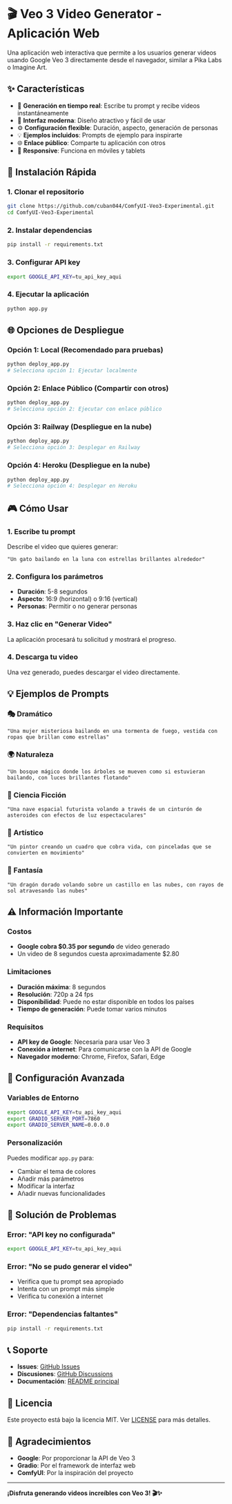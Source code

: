 # 🎬 Veo 3 Video Generator - Aplicación Web

Una aplicación web interactiva que permite a los usuarios generar videos usando Google Veo 3 directamente desde el navegador, similar a Pika Labs o Imagine Art.

## ✨ Características

- 🎯 **Generación en tiempo real**: Escribe tu prompt y recibe videos instantáneamente
- 🎨 **Interfaz moderna**: Diseño atractivo y fácil de usar
- ⚙️ **Configuración flexible**: Duración, aspecto, generación de personas
- 💡 **Ejemplos incluidos**: Prompts de ejemplo para inspirarte
- 🌐 **Enlace público**: Comparte tu aplicación con otros
- 📱 **Responsive**: Funciona en móviles y tablets

## 🚀 Instalación Rápida

### 1. Clonar el repositorio
```bash
git clone https://github.com/cuban044/ComfyUI-Veo3-Experimental.git
cd ComfyUI-Veo3-Experimental
```

### 2. Instalar dependencias
```bash
pip install -r requirements.txt
```

### 3. Configurar API key
```bash
export GOOGLE_API_KEY=tu_api_key_aqui
```

### 4. Ejecutar la aplicación
```bash
python app.py
```

## 🌐 Opciones de Despliegue

### Opción 1: Local (Recomendado para pruebas)
```bash
python deploy_app.py
# Selecciona opción 1: Ejecutar localmente
```

### Opción 2: Enlace Público (Compartir con otros)
```bash
python deploy_app.py
# Selecciona opción 2: Ejecutar con enlace público
```

### Opción 3: Railway (Despliegue en la nube)
```bash
python deploy_app.py
# Selecciona opción 3: Desplegar en Railway
```

### Opción 4: Heroku (Despliegue en la nube)
```bash
python deploy_app.py
# Selecciona opción 4: Desplegar en Heroku
```

## 🎮 Cómo Usar

### 1. Escribe tu prompt
Describe el video que quieres generar:
```
"Un gato bailando en la luna con estrellas brillantes alrededor"
```

### 2. Configura los parámetros
- **Duración**: 5-8 segundos
- **Aspecto**: 16:9 (horizontal) o 9:16 (vertical)
- **Personas**: Permitir o no generar personas

### 3. Haz clic en "Generar Video"
La aplicación procesará tu solicitud y mostrará el progreso.

### 4. Descarga tu video
Una vez generado, puedes descargar el video directamente.

## 💡 Ejemplos de Prompts

### 🎭 Dramático
```
"Una mujer misteriosa bailando en una tormenta de fuego, vestida con ropas que brillan como estrellas"
```

### 🌍 Naturaleza
```
"Un bosque mágico donde los árboles se mueven como si estuvieran bailando, con luces brillantes flotando"
```

### 🚀 Ciencia Ficción
```
"Una nave espacial futurista volando a través de un cinturón de asteroides con efectos de luz espectaculares"
```

### 🎨 Artístico
```
"Un pintor creando un cuadro que cobra vida, con pinceladas que se convierten en movimiento"
```

### 🐉 Fantasía
```
"Un dragón dorado volando sobre un castillo en las nubes, con rayos de sol atravesando las nubes"
```

## ⚠️ Información Importante

### Costos
- **Google cobra $0.35 por segundo** de video generado
- Un video de 8 segundos cuesta aproximadamente $2.80

### Limitaciones
- **Duración máxima**: 8 segundos
- **Resolución**: 720p a 24 fps
- **Disponibilidad**: Puede no estar disponible en todos los países
- **Tiempo de generación**: Puede tomar varios minutos

### Requisitos
- **API key de Google**: Necesaria para usar Veo 3
- **Conexión a internet**: Para comunicarse con la API de Google
- **Navegador moderno**: Chrome, Firefox, Safari, Edge

## 🔧 Configuración Avanzada

### Variables de Entorno
```bash
export GOOGLE_API_KEY=tu_api_key_aqui
export GRADIO_SERVER_PORT=7860
export GRADIO_SERVER_NAME=0.0.0.0
```

### Personalización
Puedes modificar `app.py` para:
- Cambiar el tema de colores
- Añadir más parámetros
- Modificar la interfaz
- Añadir nuevas funcionalidades

## 🐛 Solución de Problemas

### Error: "API key no configurada"
```bash
export GOOGLE_API_KEY=tu_api_key_aqui
```

### Error: "No se pudo generar el video"
- Verifica que tu prompt sea apropiado
- Intenta con un prompt más simple
- Verifica tu conexión a internet

### Error: "Dependencias faltantes"
```bash
pip install -r requirements.txt
```

## 📞 Soporte

- **Issues**: [GitHub Issues](https://github.com/cuban044/ComfyUI-Veo3-Experimental/issues)
- **Discusiones**: [GitHub Discussions](https://github.com/cuban044/ComfyUI-Veo3-Experimental/discussions)
- **Documentación**: [README principal](README.md)

## 📄 Licencia

Este proyecto está bajo la licencia MIT. Ver [LICENSE](LICENSE) para más detalles.

## 🙏 Agradecimientos

- **Google**: Por proporcionar la API de Veo 3
- **Gradio**: Por el framework de interfaz web
- **ComfyUI**: Por la inspiración del proyecto

---

**¡Disfruta generando videos increíbles con Veo 3! 🎬✨** 